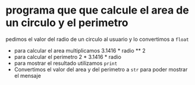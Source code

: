 # programa que que calcule el area de un circulo y el perimetro
pedimos el valor del radio de un circulo al usuario y lo convertimos a `float` 
- para calcular el area  multiplicamos 3.1416 * radio ** 2
- para calcular el perimetro  2 * 3.1416 * radio
- para mostrar el resultado utilizamos `print`
- Convertimos el valor del area y del perimetro a `str` para poder mostrar el mensaje
